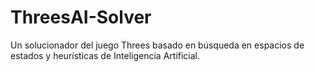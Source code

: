 # ThreesAI-Solver
Un solucionador del juego Threes basado en búsqueda en espacios de estados y heurísticas de Inteligencia Artificial.
